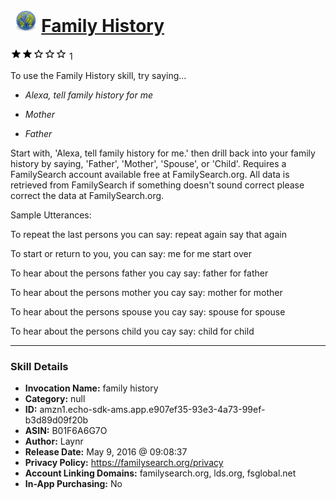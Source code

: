 # &nbsp;<img src="skill_icon" alt="Family History icon" width="36"> [Family History](http://alexa.amazon.com/#skills/amzn1.echo-sdk-ams.app.e907ef35-93e3-4a73-99ef-b3d89d09f20b)
![2 stars](../../images/ic_star_black_18dp_1x.png)![2 stars](../../images/ic_star_black_18dp_1x.png)![2 stars](../../images/ic_star_border_black_18dp_1x.png)![2 stars](../../images/ic_star_border_black_18dp_1x.png)![2 stars](../../images/ic_star_border_black_18dp_1x.png) 1

To use the Family History skill, try saying...

* *Alexa, tell family history for me*

* *Mother*

* *Father*

Start with, 'Alexa, tell family history for me.' then drill back into your family history by saying, 'Father', 'Mother', 'Spouse', or 'Child'.  Requires a FamilySearch account available free at FamilySearch.org.  All data is retrieved from FamilySearch if something doesn't sound correct please correct the data at FamilySearch.org.

Sample Utterances:

To repeat the last persons you can say:
 repeat
 again
 say that again

To start or return to you, you can say:
 me
 for me
 start over

To hear about the persons father you cay say:
 father
 for father

To hear about the persons mother you cay say:
 mother
 for mother

To hear about the persons spouse you cay say:
 spouse
 for spouse

To hear about the persons child you cay say:
 child
 for child

***

### Skill Details

* **Invocation Name:** family history
* **Category:** null
* **ID:** amzn1.echo-sdk-ams.app.e907ef35-93e3-4a73-99ef-b3d89d09f20b
* **ASIN:** B01F6A6G7O
* **Author:** Laynr
* **Release Date:** May 9, 2016 @ 09:08:37
* **Privacy Policy:** https://familysearch.org/privacy
* **Account Linking Domains:** familysearch.org, lds.org, fsglobal.net
* **In-App Purchasing:** No
